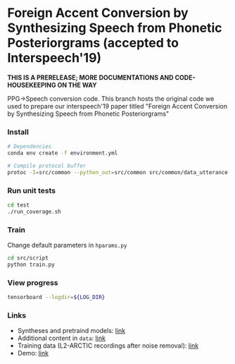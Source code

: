 # Foreign Accent Conversion by Synthesizing Speech from Phonetic Posteriorgrams (accepted to Interspeech'19)

**THIS IS A PRERELEASE; MORE DOCUMENTATIONS AND CODE-HOUSEKEEPING ON THE WAY**

PPG->Speech conversion code. This branch hosts the original code we used to
prepare our interspeech'19 paper titled "Foreign Accent Conversion by Synthesizing Speech from Phonetic Posteriorgrams"

### Install

```bash
# Dependencies
conda env create -f environment.yml

# Compile protocol buffer
protoc -I=src/common --python_out=src/common src/common/data_utterance.proto
```

### Run unit tests

```bash
cd test
./run_coverage.sh
```

### Train
Change default parameters in `hparams.py`
```bash
cd src/script
python train.py
```

### View progress
```bash
tensorboard --logdir=${LOG_DIR}
```

### Links

- Syntheses and pretraind models: [link](https://drive.google.com/file/d/1nye-CAGyz3diM5Q80s0iuBYgcIL_cqrs/view?usp=sharing)
- Additional content in `data`: [link](https://drive.google.com/file/d/1aX8-df-5fTa-wrPwU8CyzIML1_u7ZDIN/view?usp=sharing)
- Training data (L2-ARCTIC recordings after noise removal): [link](https://drive.google.com/file/d/1WnBHAfjEKdFTBDv5D6DxRnlcvfiODBgy/view?usp=sharing)
- Demo: [link](https://guanlongzhao.github.io/demo/fac-via-ppg)